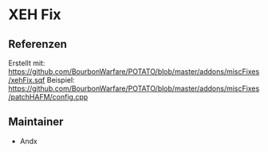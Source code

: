 # XEH Fix

## Referenzen

Erstellt mit:
<https://github.com/BourbonWarfare/POTATO/blob/master/addons/miscFixes/xehFix.sqf>
Beispiel:
<https://github.com/BourbonWarfare/POTATO/blob/master/addons/miscFixes/patchHAFM/config.cpp>

## Maintainer

- Andx

